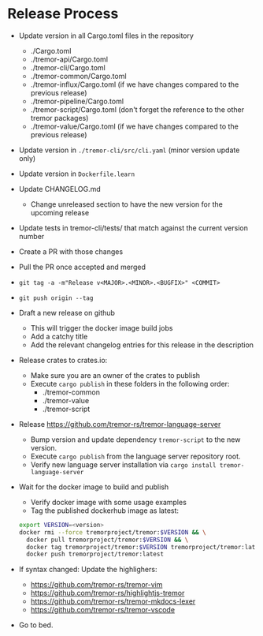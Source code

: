 # Release Process

* Update version in all Cargo.toml files in the repository
  - ./Cargo.toml
  - ./tremor-api/Cargo.toml
  - ./tremor-cli/Cargo.toml
  - ./tremor-common/Cargo.toml
  - ./tremor-influx/Cargo.toml (if we have changes compared to the previous release)
  - ./tremor-pipeline/Cargo.toml
  - ./tremor-script/Cargo.toml (don't forget the reference to the other tremor packages)
  - ./tremor-value/Cargo.toml (if we have changes compared to the previous release)
* Update version in `./tremor-cli/src/cli.yaml` (minor version update only)
* Update version in `Dockerfile.learn`
* Update CHANGELOG.md
  - Change unreleased section to have the new version for the upcoming release
* Update tests in tremor-cli/tests/ that match against the current version number
* Create a PR with those changes
* Pull the PR once accepted and merged
* `git tag -a -m"Release v<MAJOR>.<MINOR>.<BUGFIX>" <COMMIT>`
* `git push origin --tag`
* Draft a new release on github
  - This will trigger the docker image build jobs
  - Add a catchy title
  - Add the relevant changelog entries for this release in the description
* Release crates to crates.io:
  - Make sure you are an owner of the crates to publish
  - Execute `cargo publish` in these folders in the following order:
    - ./tremor-common
    - ./tremor-value
    - ./tremor-script
* Release https://github.com/tremor-rs/tremor-language-server
  - Bump version and update dependency `tremor-script` to the new version.
  - Execute `cargo publish` from the language server repository root.
  - Verify new language server installation via `cargo install tremor-language-server`
* Wait for the docker image to build and publish
  - Verify docker image with some usage examples
  - Tag the published dockerhub image as latest:

  ```sh
  export VERSION=<version>
  docker rmi --force tremorproject/tremor:$VERSION && \
    docker pull tremorproject/tremor:$VERSION && \
    docker tag tremorproject/tremor:$VERSION tremorproject/tremor:latest && \
    docker push tremorproject/tremor:latest
  ```

* If syntax changed: Update the highlighers:
  - https://github.com/tremor-rs/tremor-vim
  - https://github.com/tremor-rs/highlightjs-tremor
  - https://github.com/tremor-rs/tremor-mkdocs-lexer
  - https://github.com/tremor-rs/tremor-vscode
* Go to bed.
